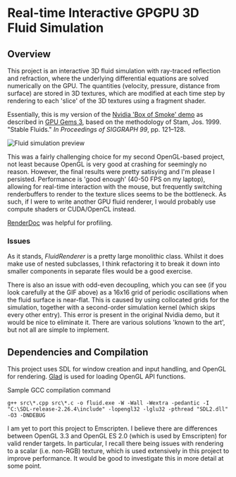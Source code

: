 # Real-time Interactive GPGPU 3D Fluid Simulation
## Overview
This project is an interactive 3D fluid simulation with ray-traced reflection and refraction, where the underlying differential equations are solved numerically on the GPU. The quantities (velocity, pressure, distance from surface) are stored in 3D textures, which are modified at each time step by rendering to each 'slice' of the 3D textures using a fragment shader.

Essentially, this is my version of the [Nvidia 'Box of Smoke' demo](https://www.nvidia.com/en-gb/geforce/community/demos/) as described in [GPU Gems 3](https://developer.nvidia.com/gpugems/gpugems3/part-v-physics-simulation/chapter-30-real-time-simulation-and-rendering-3d-fluids), based on the methodology of Stam, Jos. 1999. "Stable Fluids." *In Proceedings of SIGGRAPH 99*, pp. 121–128.


![Fluid simulation preview](https://www.wjgrace.co.uk/images/fluid_thumbnail.gif) 


This was a fairly challenging choice for my second OpenGL-based project, not least because OpenGL is very good at crashing for seemingly no reason. However, the final results were pretty satisying and I'm please I persisted. Performance is 'good enough' (40-50 FPS on my laptop), allowing for real-time interaction with the mouse, but frequently switching renderbuffers to render to the texture slices seems to be the bottleneck. As such, if I were to write another GPU fluid renderer, I would probably use compute shaders or CUDA/OpenCL instead.

[RenderDoc](https://renderdoc.org/) was helpful for profiling.

### Issues
As it stands, *FluidRenderer* is a pretty large monolithic class. Whilst it does make use of nested subclasses, I think refactoring it to break it down into smaller components in separate files would be a good exercise.

There is also an issue with odd-even decoupling, which you can see (if you look carefully at the GIF above) as a 16x16 grid of periodic oscillations when the fluid surface is near-flat. This is caused by using collocated grids for the simulation, together with a second-order simulation kernel (which skips every other entry). This error is present in the original Nvidia demo, but it would be nice to eliminate it. There are various solutions 'known to the art', but not all are simple to implement.

## Dependencies and Compilation
This project uses SDL for window creation and input handling, and OpenGL for rendering. [Glad](https://glad.dav1d.de/) is used for loading OpenGL API functions.

Sample GCC compilation command

```
g++ src\*.cpp src\*.c -o fluid.exe -W -Wall -Wextra -pedantic -I "C:\SDL-release-2.26.4\include" -lopengl32 -lglu32 -pthread "SDL2.dll" -O3 -DNDEBUG
```
I am yet to port this project to Emscripten. I believe there are differences between OpenGL 3.3 and OpenGL ES 2.0 (which is used by Emscripten) for valid render targets. In particular, I recall there being issues with rendering to a scalar (i.e. non-RGB) texture, which is used extensively in this project to improve performance. It would be good to investigate this in more detail at some point.